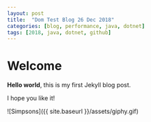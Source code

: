 ```yaml
---
layout: post
title:  "Dom Test Blog 26 Dec 2018"
categories: [blog, performance, java, dotnet]
tags: [2018, java, dotnet, github]
---
```


# Welcome

**Hello world**, this is my first Jekyll blog post.

I hope you like it!

![Simpsons]({{ site.baseurl }}/assets/giphy.gif)
